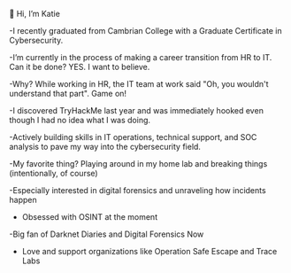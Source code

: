 👋 Hi, I’m Katie

-I recently graduated from Cambrian College with a Graduate Certificate in Cybersecurity. 

-I’m currently in the process of making a career transition from HR to IT. Can it be done? YES. I want to believe.

-Why? While working in HR, the IT team at work said "Oh, you wouldn't understand that part". Game on!

-I discovered TryHackMe last year and was immediately hooked even though I had no idea what I was doing. 

-Actively building skills in IT operations, technical support, and SOC analysis to pave my way into the cybersecurity field.

-My favorite thing? Playing around in my home lab and breaking things (intentionally, of course)

-Especially interested in digital forensics and unraveling how incidents happen

- Obsessed with OSINT at the moment 

-Big fan of Darknet Diaries and Digital Forensics Now

- Love and support organizations like Operation Safe Escape and Trace Labs
<!---
santakat/santakat is a ✨ special ✨ repository because its `README.md` (this file) appears on your GitHub profile.
You can click the Preview link to take a look at your changes.
--->
